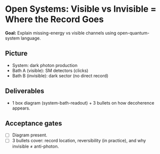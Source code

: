 # Open Systems: Visible vs Invisible = Where the Record Goes

**Goal:** Explain missing-energy vs visible channels using open-quantum-system language.

## Picture

- System: dark photon production
- Bath A (visible): SM detectors (clicks)
- Bath B (invisible): dark sector (no direct record)

## Deliverables

- 1 box diagram (system-bath-readout) + 3 bullets on how decoherence appears.

## Acceptance gates

- [ ] Diagram present.
- [ ] 3 bullets cover: record location, reversibility (in practice), and why invisible ≠ anti-photon.
